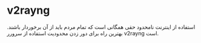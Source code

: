 # v2rayng
استفاده از اینترنت نامحدود حقی همگانی است که تمام مردم باید از آن برخوردار باشند. بهترین راه برای دور زدن محدودیت استفاده از سرورر v2rayng است.
